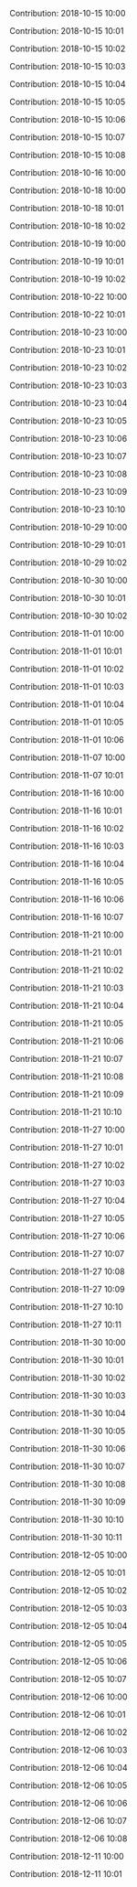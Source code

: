 Contribution: 2018-10-15 10:00

Contribution: 2018-10-15 10:01

Contribution: 2018-10-15 10:02

Contribution: 2018-10-15 10:03

Contribution: 2018-10-15 10:04

Contribution: 2018-10-15 10:05

Contribution: 2018-10-15 10:06

Contribution: 2018-10-15 10:07

Contribution: 2018-10-15 10:08

Contribution: 2018-10-16 10:00

Contribution: 2018-10-18 10:00

Contribution: 2018-10-18 10:01

Contribution: 2018-10-18 10:02

Contribution: 2018-10-19 10:00

Contribution: 2018-10-19 10:01

Contribution: 2018-10-19 10:02

Contribution: 2018-10-22 10:00

Contribution: 2018-10-22 10:01

Contribution: 2018-10-23 10:00

Contribution: 2018-10-23 10:01

Contribution: 2018-10-23 10:02

Contribution: 2018-10-23 10:03

Contribution: 2018-10-23 10:04

Contribution: 2018-10-23 10:05

Contribution: 2018-10-23 10:06

Contribution: 2018-10-23 10:07

Contribution: 2018-10-23 10:08

Contribution: 2018-10-23 10:09

Contribution: 2018-10-23 10:10

Contribution: 2018-10-29 10:00

Contribution: 2018-10-29 10:01

Contribution: 2018-10-29 10:02

Contribution: 2018-10-30 10:00

Contribution: 2018-10-30 10:01

Contribution: 2018-10-30 10:02

Contribution: 2018-11-01 10:00

Contribution: 2018-11-01 10:01

Contribution: 2018-11-01 10:02

Contribution: 2018-11-01 10:03

Contribution: 2018-11-01 10:04

Contribution: 2018-11-01 10:05

Contribution: 2018-11-01 10:06

Contribution: 2018-11-07 10:00

Contribution: 2018-11-07 10:01

Contribution: 2018-11-16 10:00

Contribution: 2018-11-16 10:01

Contribution: 2018-11-16 10:02

Contribution: 2018-11-16 10:03

Contribution: 2018-11-16 10:04

Contribution: 2018-11-16 10:05

Contribution: 2018-11-16 10:06

Contribution: 2018-11-16 10:07

Contribution: 2018-11-21 10:00

Contribution: 2018-11-21 10:01

Contribution: 2018-11-21 10:02

Contribution: 2018-11-21 10:03

Contribution: 2018-11-21 10:04

Contribution: 2018-11-21 10:05

Contribution: 2018-11-21 10:06

Contribution: 2018-11-21 10:07

Contribution: 2018-11-21 10:08

Contribution: 2018-11-21 10:09

Contribution: 2018-11-21 10:10

Contribution: 2018-11-27 10:00

Contribution: 2018-11-27 10:01

Contribution: 2018-11-27 10:02

Contribution: 2018-11-27 10:03

Contribution: 2018-11-27 10:04

Contribution: 2018-11-27 10:05

Contribution: 2018-11-27 10:06

Contribution: 2018-11-27 10:07

Contribution: 2018-11-27 10:08

Contribution: 2018-11-27 10:09

Contribution: 2018-11-27 10:10

Contribution: 2018-11-27 10:11

Contribution: 2018-11-30 10:00

Contribution: 2018-11-30 10:01

Contribution: 2018-11-30 10:02

Contribution: 2018-11-30 10:03

Contribution: 2018-11-30 10:04

Contribution: 2018-11-30 10:05

Contribution: 2018-11-30 10:06

Contribution: 2018-11-30 10:07

Contribution: 2018-11-30 10:08

Contribution: 2018-11-30 10:09

Contribution: 2018-11-30 10:10

Contribution: 2018-11-30 10:11

Contribution: 2018-12-05 10:00

Contribution: 2018-12-05 10:01

Contribution: 2018-12-05 10:02

Contribution: 2018-12-05 10:03

Contribution: 2018-12-05 10:04

Contribution: 2018-12-05 10:05

Contribution: 2018-12-05 10:06

Contribution: 2018-12-05 10:07

Contribution: 2018-12-06 10:00

Contribution: 2018-12-06 10:01

Contribution: 2018-12-06 10:02

Contribution: 2018-12-06 10:03

Contribution: 2018-12-06 10:04

Contribution: 2018-12-06 10:05

Contribution: 2018-12-06 10:06

Contribution: 2018-12-06 10:07

Contribution: 2018-12-06 10:08

Contribution: 2018-12-11 10:00

Contribution: 2018-12-11 10:01

